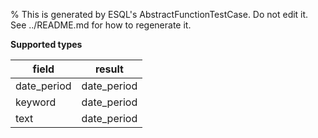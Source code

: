 % This is generated by ESQL's AbstractFunctionTestCase. Do not edit it. See ../README.md for how to regenerate it.

**Supported types**

| field | result |
| --- | --- |
| date_period | date_period |
| keyword | date_period |
| text | date_period |

